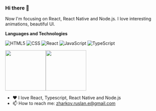 ### Hi there 👋

Now I'm focusing on React, React Native and Node.js. I love interesting animations, beautiful UI. 

**Languages and Technologies**

![HTML5](https://img.shields.io/badge/-HTML5-000000?style=flat&logo=HTML5)
![CSS](https://img.shields.io/badge/-CSS-333333?style=flat&logo=CSS3&logoColor=1572B6)
![React](https://img.shields.io/badge/-React-333333?style=flat&logo=react)
![JavaScript](https://img.shields.io/badge/-JavaScript-000000?style=flat&logo=javascript)
![TypeScript](https://img.shields.io/badge/-TypeScript-000000?style=flat&logo=typescript&logoColor=007ACC)

<img align="" height='130px' src="https://github-readme-stats.vercel.app/api?username=ruslanzharkov&hide_title=true&show_icons=true&include_all_commits=true&line_height=21&bg_color=0,EC6C6C,FFD479,FFFC79,73FA79&theme=graywhite" /><img align="" height='130px' src="https://github-readme-stats.vercel.app/api/top-langs/?username=ruslanzharkov&hide_title=true&layout=compact&bg_color=0,73FA79,73FDFF,D783FF&theme=graywhite" />


- ❤️ I love React, Typescript, React Native and Node.js
- 📫 How to reach me: zharkov.ruslan.e@gmail.com
